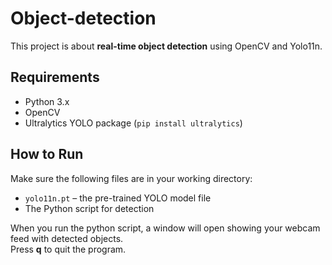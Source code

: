 # Object-detection
This project is about **real-time object detection** using OpenCV and Yolo11n.

## Requirements
- Python 3.x  
- OpenCV  
- Ultralytics YOLO package (`pip install ultralytics`)

## How to Run

Make sure the following files are in your working directory:

- `yolo11n.pt` – the pre-trained YOLO model file  
- The Python script for detection

When you run the python script, a window will open showing your webcam feed with detected objects.  
Press **q** to quit the program.
